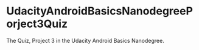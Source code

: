 # UdacityAndroidBasicsNanodegreePorject3Quiz
The Quiz, Project 3 in the Udacity Android Basics Nanodegree.
